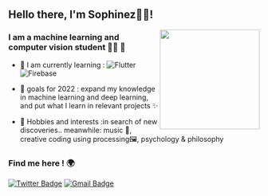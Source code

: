 ## Hello there, I'm Sophinez🌟👋!

<img align='right' src='https://user-images.githubusercontent.com/5713670/87202985-820dcb80-c2b6-11ea-9f56-7ec461c497c3.gif' width='200"'>

### I am a machine learning and computer vision student 👩‍💻 🤖 
- 🌱 I am currently learning : ![Flutter](https://img.shields.io/badge/FLUTTER-02569B.svg?&style=flat&logo=flutter&logoColor=white) &nbsp;
![Firebase](https://img.shields.io/badge/FIREBASE-FFCA28.svg?&style=flat&logo=firebase&logoColor=black)&nbsp;

- 🎯 goals for 2022 : expand my knowledge in machine learning and deep learning, and put what I learn in relevant projects ✨
- 🎈 Hobbies and interests :in search of new discoveries.. meanwhile: music 🎸, creative coding using processing🖼️, psychology & philosophy

### Find me here ! 🌍

[![Twitter Badge](https://img.shields.io/badge/-@AwesDuck-1ca0f1?style=flat-square&labelColor=1ca0f1&logo=twitter&logoColor=white&link=https://twitter.com/AwesDuck)](https://twitter.com/AwesDuck) 
[![Gmail Badge](https://img.shields.io/badge/-a.sophinez@gmail.com-c14438?style=flat-square&logo=Gmail&logoColor=white&link=mailto:maila.sophinez@gmail.com)](mailto:a.sophinez@gmail.com)



